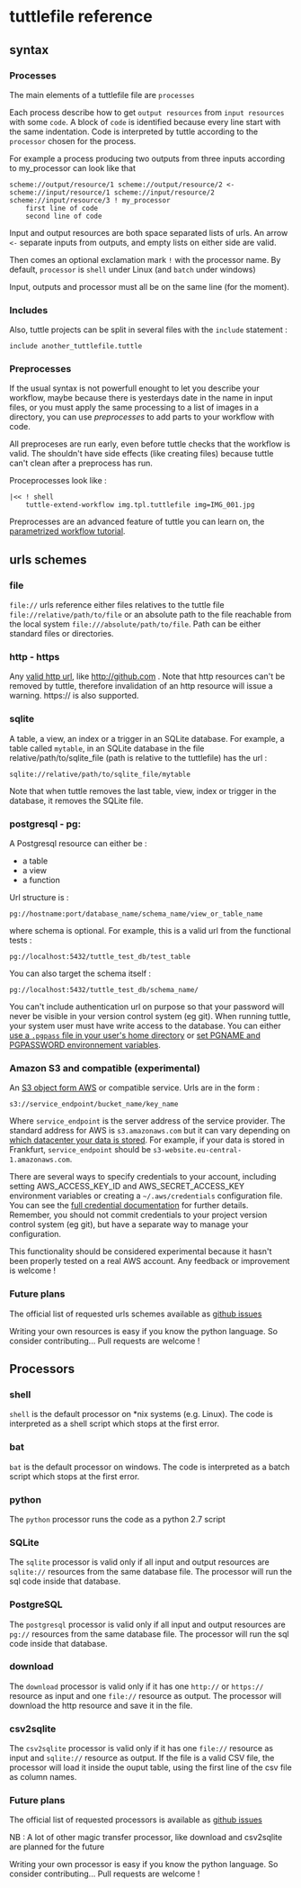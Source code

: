 # tuttlefile reference

## syntax

### Processes
The main elements of a tuttlefile file are ``processes``

Each process describe how to get ``output resources`` from ``input resources`` with some ``code``. A block of ``code``
is identified because every line start with the same indentation. Code is interpreted by tuttle
according to the ``processor`` chosen for the process.

For example a process producing two outputs from three inputs according to my_processor can look like that

```
scheme://output/resource/1 scheme://output/resource/2 <- scheme://input/resource/1 scheme://input/resource/2 scheme://input/resource/3 ! my_processor
    first line of code
    second line of code
```

Input and output resources are both space separated lists of urls. An arrow ``<-`` separate inputs from outputs, and empty lists on either side
are valid.

Then comes an optional exclamation mark ``!`` with the processor name. By default, ``processor`` is ``shell`` under Linux
(and ``batch`` under windows)

Input, outputs and processor must all be on the same line (for the moment).

### Includes
Also, tuttle projects can be split in several files with the ``include`` statement :

```
include another_tuttlefile.tuttle
```

### Preprocesses
If the usual syntax is not powerfull enought to let you describe your workflow, maybe because there is yesterdays date in the name in input files, or
you must apply the same processing to a list of images in a directory, you can use *preprocesses* to add parts to your workflow with code.

All preproceses are run early, even before tuttle checks that the workflow is valid. The shouldn't have side effects (like creating files) because
tuttle can't clean after a preprocess has run.

Proceprocesses look like :

    |<< ! shell
        tuttle-extend-workflow img.tpl.tuttlefile img=IMG_001.jpg

Preprocesses are an advanced feature of tuttle you can learn on, the [parametrized workflow tutorial](tuto_parametrized_workflow/tuto_parametrized_workflow.MD).



## urls schemes

### file
``file://`` urls reference either files relatives to the tuttle file ``file://relative/path/to/file`` or an absolute path to
the file reachable from the local system ``file:///absolute/path/to/file``. Path can be either standard files or
directories.

### http - https
Any [valid http url](https://en.wikipedia.org/wiki/Web_resource), like http://github.com . Note that http resources can't be removed by tuttle, therefore invalidation of an http
resource will issue a warning. https:// is also supported.

### sqlite
A table, a view, an index or a trigger in an SQLite database. For example, a table called ``mytable``, in an SQLite
database in the file relative/path/to/sqlite_file (path is relative to the tuttlefile) has the url :
```
sqlite://relative/path/to/sqlite_file/mytable
```

Note that when tuttle removes the last table, view, index or trigger in the database, it removes the SQLite file.

### postgresql - pg:
A Postgresql resource can either be :
* a table
* a view
* a function

Url structure is :
```
pg://hostname:port/database_name/schema_name/view_or_table_name
```
where schema is optional. For example, this is a valid url from the functional tests :
```
pg://localhost:5432/tuttle_test_db/test_table
```

You can also target the schema itself :
```
pg://localhost:5432/tuttle_test_db/schema_name/
```

You can't include authentication url on purpose so that your password will never
be visible in your version control system (eg git). When running tuttle, your system user must have write access to the
database. You can either [use a ``.pgpass`` file in your user's home directory](http://www.postgresql.org/docs/9.4/static/libpq-pgpass.html)
or [set PGNAME and PGPASSWORD environnement variables](http://www.postgresql.org/docs/9.4/static/libpq-envars.html).

### Amazon S3 and compatible (experimental)
An [S3 object form AWS](https://aws.amazon.com/s3/) or compatible service. Urls are in the form :
```
s3://service_endpoint/bucket_name/key_name
```
Where ``service_endpoint`` is the server address of the service provider. The standard address for AWS is ``s3.amazonaws.com`` but
it can vary depending on [which datacenter your data is stored](http://docs.aws.amazon.com/general/latest/gr/rande.html#s3_region). For example,
if your data is stored in Frankfurt, ``service_endpoint`` should be ``s3-website.eu-central-1.amazonaws.com``.


There are several ways to specify credentials to your account, including setting AWS_ACCESS_KEY_ID and AWS_SECRET_ACCESS_KEY environment
variables or creating a ``~/.aws/credentials`` configuration file. You can see the [full credential documentation](https://blogs.aws.amazon.com/security/post/Tx3D6U6WSFGOK2H/A-New-and-Standardized-Way-to-Manage-Credentials-in-the-AWS-SDKs)
for further details. Remember, you should not commit credentials to your project version control system (eg git), but have a separate way to manage your configuration.

This functionality should be considered experimental because it hasn't been properly tested on a real AWS account. Any feedback or improvement is welcome !

### Future plans
The official list of requested urls schemes available as [github issues](https://github.com/lexman/tuttle/issues?q=is%3Aopen+is%3Aissue+label%3Aprocessor)

Writing your own resources is easy if you know the python language. So consider contributing... Pull requests are
welcome !


## Processors

### shell
``shell`` is the default processor on *nix systems (e.g. Linux). The code is interpreted as a shell script which stops at
the first error.

### bat
``bat`` is the default processor on windows. The code is interpreted as a batch script which stops at the first error.

### python
The ``python`` processor runs the code as a python 2.7 script

### SQLite
The ``sqlite`` processor is valid only if all input and output resources are ``sqlite://`` resources from the same
database file. The processor will run the sql code inside that database.

### PostgreSQL
The ``postgresql`` processor is valid only if all input and output resources are ``pg://`` resources from the same
database file. The processor will run the sql code inside that database.

### download
The ``download`` processor is valid only if it has one ``http://`` or ``https://`` resource as input and one ``file://``
resource as output. The processor will download the http resource and save it in the file.

### csv2sqlite
The ``csv2sqlite`` processor is valid only if it has one ``file://`` resource as input and ``sqlite://`` resource as
output. If the file is a valid CSV file, the processor will load it inside the ouput table, using the first line of
 the csv file as column names.

### Future plans
The official list of requested processors is available as [github issues](https://github.com/lexman/tuttle/issues?q=is%3Aopen+is%3Aissue+label%3Aprocessor)

NB : A lot of other magic transfer processor, like download and csv2sqlite are planned for the future

Writing your own processor is easy if you know the python language. So consider contributing... Pull requests are
welcome !

